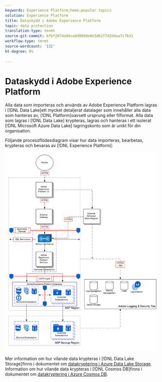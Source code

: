 ```yaml
---
keywords: Experience Platform;home;popular topics
solution: Experience Platform
title: Dataskydd i Adobe Experience Platform
topic: data protection
translation-type: tm+mt
source-git-commit: bfbf2074a9dcadd809de043d62f7d2ddaa7c7b31
workflow-type: tm+mt
source-wordcount: '132'
ht-degree: 0%

---
```



# Dataskydd i Adobe Experience Platform

Alla data som importeras och används av Adobe Experience Platform lagras i [!DNL Data Lake]ett mycket detaljerat datalager som innehåller alla data som hanteras av, [!DNL Platform]oavsett ursprung eller filformat. Alla data som lagras i [!DNL Data Lake] krypteras, lagras och hanteras i ett isolerat [!DNL Microsoft Azure Data Lake] lagringskonto som är unikt för din organisation.

Följande processflödesdiagram visar hur data importeras, bearbetas, krypteras och bevaras av [!DNL Experience Platform]:

![](images/data-protection/flow.png)

Mer information om hur vilande data krypteras i [!DNL Data Lake Storage]finns i dokumentet om [datakryptering i Azure Data Lake Storage](https://docs.microsoft.com/en-us/azure/data-lake-store/data-lake-store-encryption). Information om hur vilande data krypteras i [!DNL Cosmos DB]finns i dokumentet om [datakryptering i Azure Cosmos DB](https://docs.microsoft.com/en-us/azure/cosmos-db/database-encryption-at-rest).
